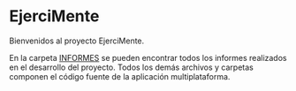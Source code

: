 # EjerciMente

Bienvenidos al proyecto EjerciMente.

En la carpeta [INFORMES](https://github.com/Alejazzzz/EjerciMente/tree/master/INFORMES) se pueden encontrar todos los informes realizados en el desarrollo del proyecto.
Todos los demás archivos y carpetas componen el código fuente de la aplicación multiplataforma.


